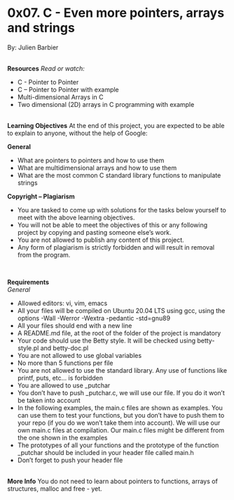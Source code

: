 <h1>0x07. C - Even more pointers, arrays and strings</h1>
By: Julien Barbier
<br>
<br>

<b>Resources</b>
<i>Read or watch:</i>
<br>
<ul>
<li>C - Pointer to Pointer</li>
<li>C – Pointer to Pointer with example</li>
<li>Multi-dimensional Arrays in C</li>
<li>Two dimensional (2D) arrays in C programming with example</li>
</ul>
<br>
<b>Learning Objectives</b>
At the end of this project, you are expected to be able to explain to anyone, without the help of Google:<br>

<b>General</b><br>
<ul>
<li>What are pointers to pointers and how to use them</li>
<li>What are multidimensional arrays and how to use them</li>
<li>What are the most common C standard library functions to manipulate strings</li>
</ul>
<b>Copyright – Plagiarism</b><br>
<ul>
<li>You are tasked to come up with solutions for the tasks below yourself to meet with the above learning objectives. </li>
<li>You will not be able to meet the objectives of this or any following project by copying and pasting someone else’s work. </li>
<li>You are not allowed to publish any content of this project. </li>
<li>Any form of plagiarism is strictly forbidden and will result in removal from the program. </li>
</ul><br>

<b>Requirements</b><br>
<i>General</i>
<ul>
<li>Allowed editors: vi, vim, emacs</li>
<li>All your files will be compiled on Ubuntu 20.04 LTS using gcc, using the options -Wall -Werror -Wextra -pedantic -std=gnu89</li>
<li>All your files should end with a new line</li>
<li>A README.md file, at the root of the folder of the project is mandatory</li>
<li>Your code should use the Betty style. It will be checked using betty-style.pl and betty-doc.pl</li>
<li>You are not allowed to use global variables</li>
<li>No more than 5 functions per file</li>
<li>You are not allowed to use the standard library. Any use of functions like printf, puts, etc… is forbidden</li>
<li>You are allowed to use _putchar</li>
<li>You don’t have to push _putchar.c, we will use our file. If you do it won’t be taken into account</li>
<li>In the following examples, the main.c files are shown as examples. You can use them to test your functions, but you don’t have to push them to your repo (if you do we won’t take them into account). We will use our own main.c files at compilation. Our main.c files might be different from the one shown in the examples</li>
<li>The prototypes of all your functions and the prototype of the function _putchar should be included in your header file called main.h</li>
<li>Don’t forget to push your header file</li>
</ul>
<br>
<b>More Info</b>
You do not need to learn about pointers to functions, arrays of structures, malloc and free - yet.

